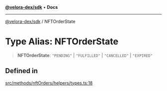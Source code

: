 [**@velora-dex/sdk**](../README.md) • **Docs**

***

[@velora-dex/sdk](../globals.md) / NFTOrderState

# Type Alias: NFTOrderState

> **NFTOrderState**: `"PENDING"` \| `"FULFILLED"` \| `"CANCELLED"` \| `"EXPIRED"`

## Defined in

[src/methods/nftOrders/helpers/types.ts:18](https://github.com/VeloraDEX/sdk/blob/feat/extend_delta_orders_filtering/src/methods/nftOrders/helpers/types.ts#L18)
